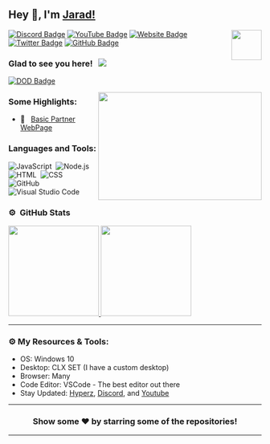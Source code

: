 ## Hey 👋, I'm [Jarad!](https://jarad.xyz)

<img align="right" height="60" width="60" alt="" src="http://jarad.xyz/Jarad.gif" />

[![Discord Badge](https://img.shields.io/badge/-Discord-0e76a8?style=flat-square&logo=Discord&logoColor=white)](https://jarad.xyz/discord)
[![YouTube Badge](https://img.shields.io/badge/-YouTube-e02828?style=flat-square&logo=YouTube&logoColor=white)](https://www.youtube.com/channel/UCEOaIVcj3iAGtfD9BBS6pEQ)
[![Website Badge](https://img.shields.io/badge/Website-3b5998?style=flat-square&logo=google-chrome&logoColor=white)](https://jarad.xyz)
[![Twitter Badge](https://img.shields.io/badge/-Twitter-00acee?style=flat-square&logo=Twitter&logoColor=white)](https://jarad.xyz/twitter)
[![GitHub Badge](https://img.shields.io/badge/-GitHub-ffffff?style=flat-square&logo=Github&logoColor=black)](https://github.com/Jarad999)

### Glad to see you here! &nbsp; ![](https://komarev.com/ghpvc/?username=Jarad999&label=Views&color=blue&style=plastic)




[![DOD Badge](https://img.shields.io/badge/TEAM-DEVING%20ON%20DISCORD-17a6ec?style=for-the-badge)](https://github.com/devingondiscord)

<img align="right" height="215" width="325" alt="" src="https://cdn.dribbble.com/users/416610/screenshots/4801105/coding_desk_flat_vector_ui_ux_design_illustration_motion_animation_gif2.gif" />


### Some Highlights:

- 📌 &nbsp; [Basic Partner WebPage](https://github.com/Jarad999/partner-page)

### Languages and Tools:

![JavaScript](https://img.shields.io/badge/-JavaScript-333333?style=flat&logo=javascript)&nbsp;
![Node.js](https://img.shields.io/badge/-Node.js-333333?style=flat&logo=node.js)&nbsp;
![HTML](https://img.shields.io/badge/-HTML-333333?style=flat&logo=HTML5)&nbsp;
![CSS](https://img.shields.io/badge/-CSS-333333?style=flat&logo=CSS3&logoColor=1572B6)&nbsp;
![GitHub](https://img.shields.io/badge/-GitHub-333333?style=flat&logo=github)&nbsp;
![Visual Studio Code](https://img.shields.io/badge/-Visual%20Studio%20Code-333333?style=flat&logo=visual-studio-code&logoColor=007ACC)&nbsp;

### ⚙️ &nbsp;GitHub Stats

<p align="left">
<a href="https://github.com/Jarad999">
  <img height="180em" src="https://github-readme-stats-eight-theta.vercel.app/api?username=Jarad999&show_icons=true&theme=react&include_all_commits=true&count_private=true"/>
  <img height="180em" src="https://github-readme-stats-eight-theta.vercel.app/api/top-langs/?username=Jarad999&layout=compact&langs_count=8&theme=react"/>
</a>
</p>

---

### ⚙️ My Resources & Tools:

- OS: Windows 10
- Desktop: CLX SET (I have a custom desktop)
- Browser: Many
- Code Editor: VSCode - The best editor out there
- Stay Updated: [Hyperz](https://hyperz.dev), [Discord](https://surge-network.xyz/discord), and [Youtube](https://www.youtube.com/channel/UCEOaIVcj3iAGtfD9BBS6pEQ)

---

<h3 align=center>Show some ❤️ by starring some of the repositories!</h3>

---
